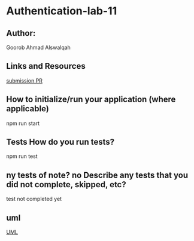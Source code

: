 # Authentication-lab-11
## Author:
Goorob Ahmad Alswalqah

## Links and Resources
[submission PR](https://github.com/Goorob-401-advanced-javascript/Authentication-lab-11/pull/1)
 

## How to initialize/run your application (where applicable)
npm run start

## Tests How do you run tests?
npm run test

## ny tests of note? no Describe any tests that you did not complete, skipped, etc?
test not completed yet


## uml
[UML](https://github.com/Goorob-401-advanced-javascript/Authentication-lab-11/blob/Auth-Server/20200212_231544.jpg)
